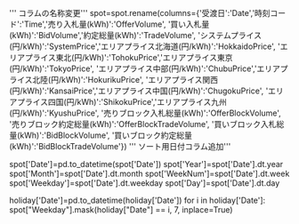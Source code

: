 ''' コラムの名称変更'''
spot=spot.rename(columns={'受渡日':'Date','時刻コード':'Time','売り入札量(kWh)':'OfferVolume',
                          '買い入札量(kWh)':'BidVolume','約定総量(kWh)':'TradeVolume',
                          'システムプライス(円/kWh)':'SystemPrice','エリアプライス北海道(円/kWh)':'HokkaidoPrice',
                          'エリアプライス東北(円/kWh)':'TohokuPrice','エリアプライス東京(円/kWh)':'TokyoPrice',
                          'エリアプライス中部(円/kWh)':'ChubuPrice','エリアプライス北陸(円/kWh)':'HokurikuPrice',
                          'エリアプライス関西(円/kWh)':'KansaiPrice','エリアプライス中国(円/kWh)':'ChugokuPrice',
                          'エリアプライス四国(円/kWh)':'ShikokuPrice','エリアプライス九州(円/kWh)':'KyushuPrice',
                          '売りブロック入札総量(kWh)':'OfferBlockVolume',
                          '売りブロック約定総量(kWh)':'OfferBlockTradeVolume',
                          '買いブロック入札総量(kWh)':'BidBlockVolume',
                          '買いブロック約定総量(kWh)':'BidBlockTradeVolume'})
''' ソート用日付コラム追加'''

spot['Date']=pd.to_datetime(spot['Date'])
spot['Year']=spot['Date'].dt.year
spot['Month']=spot['Date'].dt.month
spot['WeekNum']=spot['Date'].dt.week
spot['Weekday']=spot['Date'].dt.weekday
spot['Day']=spot['Date'].dt.day

holiday['Date']=pd.to_datetime(holiday['Date'])
for i in holiday['Date']:
    spot["Weekday"].mask(holiday["Date"] == i, 7, inplace=True)                      
